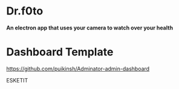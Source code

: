 # Dr.f0to

**An electron app that uses your camera to watch over your health**

# Dashboard Template
https://github.com/puikinsh/Adminator-admin-dashboard

ESKETIT
